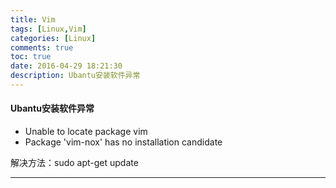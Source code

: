 ```yaml
---
title: Vim
tags: [Linux,Vim]
categories: [Linux]
comments: true
toc: true
date: 2016-04-29 18:21:30
description: Ubantu安装软件异常
---
```

####  Ubantu安装软件异常
- Unable to locate package vim
- Package 'vim-nox' has no installation candidate

解决方法：sudo apt-get update

---